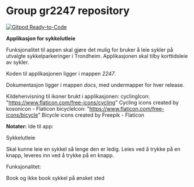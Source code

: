 # Group gr2247 repository 
 
 [![Gitpod Ready-to-Code](https://img.shields.io/badge/Gitpod-Ready--to--Code-blue?logo=gitpod)](https://gitpod.stud.ntnu.no/#https://gitlab.stud.idi.ntnu.no/it1901/groups-2022/gr2247/gr2247) 

**Applikasjon for sykkelutleie**

Funksjonalitet til appen skal gjøre det mulig for bruker å leie sykler på utvalgte sykkelparkeringer i Trondheim. Applikasjonen skal tilby korttidsleie av sykler.

Koden til applikasjonen ligger i mappen *2247*.

Dokumentasjon ligger i mappen *docs*, med undermapper for hver release.



Kildehenvisning til ikoner brukt i applikasjonen:
cyclingIcon: "https://www.flaticon.com/free-icons/cycling" Cycling icons created by kosonicon - Flaticon
bicycleIcon: "https://www.flaticon.com/free-icons/bicycle" Bicycle icons created by Freepik - Flaticon



**Notater:**
Ide til app:

Sykkelutleie

Skal kunne leie en sykkel så lenge den er ledig. Leies ved å trykke på en knapp, leveres inn ved å trykke på en knapp.

Funksjonalitet:

Book og ikke book sykkel på ønsket sted


